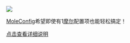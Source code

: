[![](https://jitpack.io/v/DonaldDu/MoleConfig.svg)](https://jitpack.io/#DonaldDu/MoleConfig)

[MoleConfig](https://github.com/DonaldDu/MoleConfig)希望即使有1[摩尔](https://baike.baidu.com/item/%E6%91%A9%E5%B0%94/22424?fr=aladdin)配置项也能轻松搞定！

[点击查看详细说明](https://juejin.cn/post/7127533296975609887/)

